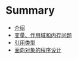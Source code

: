 # Summary

* [介绍](README.md)
* [变量、作用域和内存问题](bian-liang-3001-zuo-yong-yu-he-nei-cun-guan-li.md)
* [引用类型](chapter1.md)
* [面向对象的程序设计](mian-xiang-dui-xiang-de-cheng-xu-she-ji.md)

